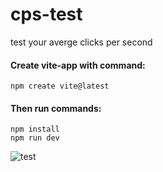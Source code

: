 # cps-test
test your averge clicks per second
#### Create vite-app with command:
``
npm create vite@latest
``
#### Then run commands:
```
npm install
npm run dev
```


![test](https://github.com/IsekaiCode/cps-test/assets/109307799/71b53c60-141a-4c36-b4fc-63391f3e25fe)
